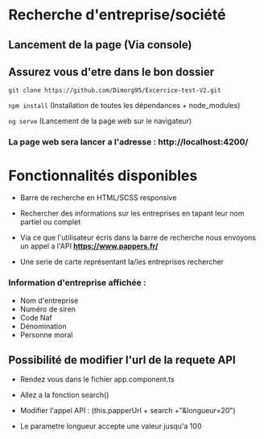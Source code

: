 # Recherche d'entreprise/société

## Lancement de la page (Via console)

## Assurez vous d'etre dans le bon dossier

`git clone https://github.com/Dimorg95/Excercice-test-V2.git`

`npm install` (Installation de toutes les dépendances + node_modules)

`ng serve` (Lancement de la page web sur le navigateur)

### La page web sera lancer a l'adresse : **http://localhost:4200/**

# Fonctionnalités disponibles

- Barre de recherche en HTML/SCSS responsive

- Rechercher des informations sur les entreprises en tapant leur nom partiel ou complet

- Via ce que l'utilisateur écris dans la barre de recherche nous envoyons un appel a l'API **https://www.pappers.fr/**

- Une serie de carte représentant la/les entreprises rechercher

### Information d'entreprise affichée :

- Nom d'entreprise
- Numéro de siren
- Code Naf
- Dénomination
- Personne moral

## Possibilité de modifier l'url de la requete API

- Rendez vous dans le fichier app.component.ts

- Allez a la fonction search()

- Modifier l'appel API : (this.papperUrl + search +"&longueur=20")

- Le parametre longueur accepte une valeur jusqu'a 100

